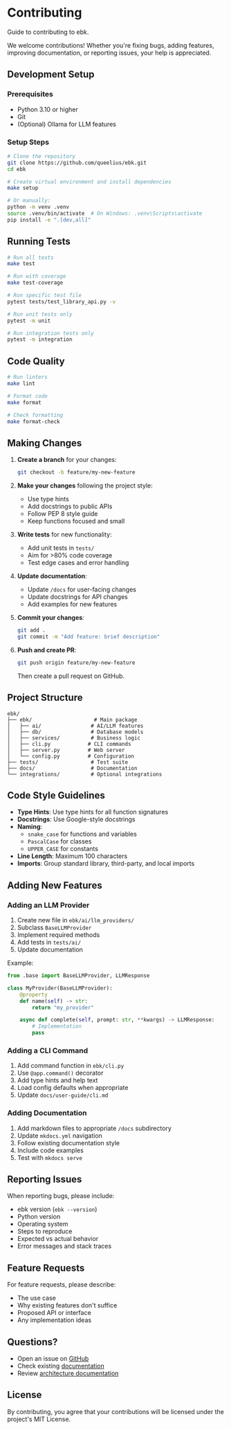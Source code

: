 # Contributing

Guide to contributing to ebk.

We welcome contributions! Whether you're fixing bugs, adding features, improving documentation, or reporting issues, your help is appreciated.

## Development Setup

### Prerequisites

- Python 3.10 or higher
- Git
- (Optional) Ollama for LLM features

### Setup Steps

```bash
# Clone the repository
git clone https://github.com/queelius/ebk.git
cd ebk

# Create virtual environment and install dependencies
make setup

# Or manually:
python -m venv .venv
source .venv/bin/activate  # On Windows: .venv\Scripts\activate
pip install -e ".[dev,all]"
```

## Running Tests

```bash
# Run all tests
make test

# Run with coverage
make test-coverage

# Run specific test file
pytest tests/test_library_api.py -v

# Run unit tests only
pytest -m unit

# Run integration tests only
pytest -m integration
```

## Code Quality

```bash
# Run linters
make lint

# Format code
make format

# Check formatting
make format-check
```

## Making Changes

1. **Create a branch** for your changes:
   ```bash
   git checkout -b feature/my-new-feature
   ```

2. **Make your changes** following the project style:
   - Use type hints
   - Add docstrings to public APIs
   - Follow PEP 8 style guide
   - Keep functions focused and small

3. **Write tests** for new functionality:
   - Add unit tests in `tests/`
   - Aim for >80% code coverage
   - Test edge cases and error handling

4. **Update documentation**:
   - Update `/docs` for user-facing changes
   - Update docstrings for API changes
   - Add examples for new features

5. **Commit your changes**:
   ```bash
   git add .
   git commit -m "Add feature: brief description"
   ```

6. **Push and create PR**:
   ```bash
   git push origin feature/my-new-feature
   ```
   Then create a pull request on GitHub.

## Project Structure

```
ebk/
├── ebk/                    # Main package
│   ├── ai/                # AI/LLM features
│   ├── db/                # Database models
│   ├── services/          # Business logic
│   ├── cli.py            # CLI commands
│   ├── server.py         # Web server
│   └── config.py         # Configuration
├── tests/                 # Test suite
├── docs/                  # Documentation
└── integrations/          # Optional integrations
```

## Code Style Guidelines

- **Type Hints**: Use type hints for all function signatures
- **Docstrings**: Use Google-style docstrings
- **Naming**:
  - `snake_case` for functions and variables
  - `PascalCase` for classes
  - `UPPER_CASE` for constants
- **Line Length**: Maximum 100 characters
- **Imports**: Group standard library, third-party, and local imports

## Adding New Features

### Adding an LLM Provider

1. Create new file in `ebk/ai/llm_providers/`
2. Subclass `BaseLLMProvider`
3. Implement required methods
4. Add tests in `tests/ai/`
5. Update documentation

Example:
```python
from .base import BaseLLMProvider, LLMResponse

class MyProvider(BaseLLMProvider):
    @property
    def name(self) -> str:
        return "my_provider"

    async def complete(self, prompt: str, **kwargs) -> LLMResponse:
        # Implementation
        pass
```

### Adding a CLI Command

1. Add command function in `ebk/cli.py`
2. Use `@app.command()` decorator
3. Add type hints and help text
4. Load config defaults when appropriate
5. Update `docs/user-guide/cli.md`

### Adding Documentation

1. Add markdown files to appropriate `/docs` subdirectory
2. Update `mkdocs.yml` navigation
3. Follow existing documentation style
4. Include code examples
5. Test with `mkdocs serve`

## Reporting Issues

When reporting bugs, please include:

- ebk version (`ebk --version`)
- Python version
- Operating system
- Steps to reproduce
- Expected vs actual behavior
- Error messages and stack traces

## Feature Requests

For feature requests, please describe:

- The use case
- Why existing features don't suffice
- Proposed API or interface
- Any implementation ideas

## Questions?

- Open an issue on [GitHub](https://github.com/queelius/ebk/issues)
- Check existing [documentation](https://queelius.github.io/ebk/)
- Review [architecture documentation](architecture.md)

## License

By contributing, you agree that your contributions will be licensed under the project's MIT License.
